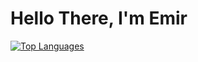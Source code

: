 # Hello There, I'm Emir

[![Top Languages](https://github-readme-stats.vercel.app/api/top-langs/?username=EmirVelazquez)](https://github.com/anuraghazra/github-readme-stats)